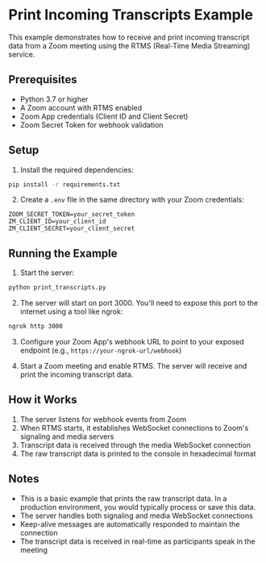 # Print Incoming Transcripts Example

This example demonstrates how to receive and print incoming transcript data from a Zoom meeting using the RTMS (Real-Time Media Streaming) service.

## Prerequisites

- Python 3.7 or higher
- A Zoom account with RTMS enabled
- Zoom App credentials (Client ID and Client Secret)
- Zoom Secret Token for webhook validation

## Setup

1. Install the required dependencies:
```bash
pip install -r requirements.txt
```

2. Create a `.env` file in the same directory with your Zoom credentials:
```
ZOOM_SECRET_TOKEN=your_secret_token
ZM_CLIENT_ID=your_client_id
ZM_CLIENT_SECRET=your_client_secret
```

## Running the Example

1. Start the server:
```bash
python print_transcripts.py
```

2. The server will start on port 3000. You'll need to expose this port to the internet using a tool like ngrok:
```bash
ngrok http 3000
```

3. Configure your Zoom App's webhook URL to point to your exposed endpoint (e.g., `https://your-ngrok-url/webhook`)

4. Start a Zoom meeting and enable RTMS. The server will receive and print the incoming transcript data.

## How it Works

1. The server listens for webhook events from Zoom
2. When RTMS starts, it establishes WebSocket connections to Zoom's signaling and media servers
3. Transcript data is received through the media WebSocket connection
4. The raw transcript data is printed to the console in hexadecimal format

## Notes

- This is a basic example that prints the raw transcript data. In a production environment, you would typically process or save this data.
- The server handles both signaling and media WebSocket connections
- Keep-alive messages are automatically responded to maintain the connection
- The transcript data is received in real-time as participants speak in the meeting 